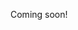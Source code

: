 <!--- Classes generally have one of three purposes:
----- * Storing data, e.g. Date
-----   * interfaces for encoding and decoding and operations
----- * Organizing data into structures, e.g. LinkedList
-----   * interfaces for reorganization
----- * Storing states with transitions, e.g. PurchaseOrder
-----   * interfaces for mutation
---->

Coming soon!
